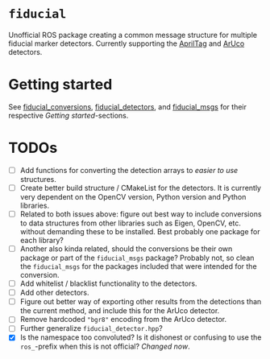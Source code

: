 # `fiducial`
Unofficial ROS package creating a common message structure for multiple fiducial marker detectors. Currently supporting the [AprilTag](https://april.eecs.umich.edu/software/apriltag) and [ArUco](https://www.uco.es/investiga/grupos/ava/node/26) detectors. 

# Getting started
See [fiducial_conversions](fiducial_conversions/README.md), [fiducial_detectors](fiducial_detectors/README.md), and [fiducial_msgs](fiducial_msgs/README.md) for their respective _Getting started_-sections. 

# TODOs

- [ ] Add functions for converting the detection arrays to _easier to use_ structures. 
- [ ] Create better build structure / CMakeList for the detectors. It is currently very dependent on the OpenCV version, Python version and Python libraries. 
- [ ] Related to both issues above: figure out best way to include conversions to data structures from other libraries such as Eigen, OpenCV, etc. without demanding these to be installed. Best probably one package for each library? 
- [ ] Another also kinda related, should the conversions be their own package or part of the `fiducial_msgs` package? Probably not, so clean the `fiducial_msgs` for the packages included that were intended for the conversion. 
- [ ] Add whitelist / blacklist functionality to the detectors. 
- [ ] Add other detectors. 
- [ ] Figure out better way of exporting other results from the detections than the current method, and include this for the ArUco detector. 
- [ ] Remove hardcoded `"bgr8"` encoding from the ArUco detector. 
- [ ] Further generalize `fiducial_detector.hpp`? 
- [x] Is the namespace too convoluted? Is it dishonest or confusing to use the `ros_`-prefix when this is not official? _Changed now_. 
